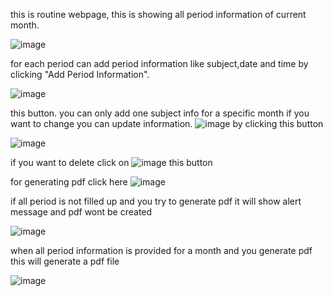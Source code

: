 this is routine webpage, this is showing all period information of current month.

![image](https://user-images.githubusercontent.com/45086258/199998423-89c6848c-6179-4963-89c2-f73e479d5869.png)

for each period can add period information like subject,date and time by clicking "Add Period Information".

![image](https://user-images.githubusercontent.com/45086258/199998973-8829ede9-5624-4f2f-baf0-e63b68f2668a.png)

this button. you can only add one subject info for a specific month if you want to change you can update information. ![image](https://user-images.githubusercontent.com/45086258/199999418-7090f65b-3004-41b8-9454-dd4f17dd47a4.png)
by clicking this button

![image](https://user-images.githubusercontent.com/45086258/200009943-b6fa6a19-6ce1-4e5f-afca-0149b62f1dc7.png)


if you want to delete click on ![image](https://user-images.githubusercontent.com/45086258/199999648-49d5fb7a-ab12-4c3a-9e4d-be8574f925ea.png)
this button

for generating pdf click here ![image](https://user-images.githubusercontent.com/45086258/200000949-f7dcc24f-57c5-477f-ae29-1a3106abd625.png)


if all period is not filled up and you try to generate pdf it will show alert message and pdf wont be created 

![image](https://user-images.githubusercontent.com/45086258/200000640-dec5f192-478b-47ce-ac56-1d7eb179bc27.png)

when all period information is provided for a month and you generate pdf this will generate a pdf file 

![image](https://user-images.githubusercontent.com/45086258/200000872-07d43d3f-2b41-40d9-bce3-f869406fc8a3.png)

